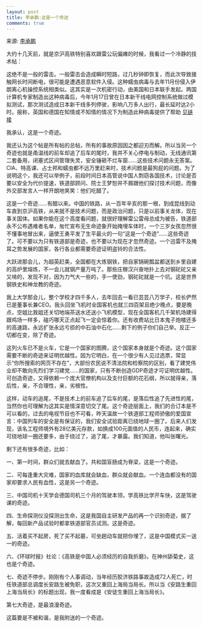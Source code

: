 ```yaml
---
layout: post
title: 李承鹏:这是一个奇迹
comments: true
---
```


来源: [李承鹏](http://blog.sina.com.cn/s/blog_46e7ba410102drgu.html)

大约十几天前，就是京沪高铁特别喜欢跟雷公玩偏瘫的时候，我看过一个冷静的技术帖：

这绝不是一般的雷击。一般雷击会造成瞬时短路，过几秒钟即恢复，而此次导致接触网长时间断电，很可能是遭遇恶意软件入侵。这种蠕虫病毒与去年11月份侵入伊朗离心机操控系统相类似。这其实是一次机密行动，由美国和日本联手发起。两国计算机专家制造出这种病毒后，今年1月17日曾在日本新干线电网控制系统做过模拟测试，那次测试造成日本新干线多列停驶，影响八万多人出行，最长延时达2小时。报称，英国和德国在知情或不知情的情况下为制造此种病毒提供了帮助 [见链接](http://bbs.m4.cn/forum.php?mod=viewthread&tid=3130446&page=1)

我承认，这是一个奇迹。

我还认为这个帖是所有帖的总帖，所有的事故原因因之都迎刃而解。所以当另一个奇迹也就是甬温线的前车却追了后车的尾时，我并不关心停电与制动，无线通讯第二套备用，闭塞式区间管理失灵，安全锤砸不烂车窗……这些技术问题永无答案。CIA、特高课、占士邦和蠕虫都不远万里赶来时，技术问题是最狗屁的问题。为了说明这个，我还可以举例子，前段时间日本高管说中国人剽窃各国技术，讨论是否要以安全为代价提速，铁道部顾问、院士王梦恕并不屑跟他们探讨技术问题，而像外交部发言人一样开朗地笑笑：他们吃醋了。

这是一个奇迹……有醋以来。中国的铁路，从一百年辛亥的那一根，到成昆线到动车直到京沪高铁，从来就不是技术问题，而是政治问题，只是以前事关龙体，现在事关国体。如果你能在这个高度看问题，就很好理解雷公雷母总成为被告，铁道部永不公布遇难者名单，匆忙宣布无生命迹象开始掩埋车体时，一个三岁女孩忽然很不懂事地冒出来，逼使王勇平发了生平最火的一句“这是一个奇迹”……这些奇迹了。可不要以为只有铁道部是奇迹，也不要以为现在才忽然奇迹。一个迅雷不及掩耳之势发展的国家，各行各业都需要奇迹证明盗铃的合法性。<!-- more -->

大跃进那会儿，为超英赶美，全国都在大炼钢铁，把自家锅碗瓢盆都送到乡里自建的高炉里熔炼，不一会儿就钢产量万吨了。那些庄稼汉兴奋地扑上去对钢砣砣又亲又啃的，发现不对，因为力气大一些的，手一使劲，钢砣砣就是一个坑。这是世界钢铁史和神龙教的奇迹。

我上大学那会儿，整个学校才四千多人，去年回去一看已芸芸八万学子，校长俨然已是董事长兼CEO。我头回坐飞机时全国客机也就三四百架且绝少晚点，要是晚点，空姐比我姐还关切地端茶送水还送小飞机模型，现在全国客机几千架机场建得跟鸡场一样多，碰巧哪天正点起飞一定会惊着你。还有收费站比日本鬼子炮楼还多的高速路，永远扩张永远亏损的中石油中石化……剩下的例子你们自己举。反正一切都在变，除了奇迹。

这列火车已不是火车，它是一个国家的图腾，这个国家本身就是个奇迹。这个国家需要不断的奇迹来证明优越性。因为它明白，在一个很少有人见过选票，常显示“你所搜索的网页不存在”，大部份农民说不清法院和检察院的区别，看了建党伟业却不敢向先烈们学习建党……的国家，只有不断创造GDP奇迹才可证明优越性。可创造奇迹，又得依赖一个庞大官僚机构以及支付巨额的花石纲，所以就得亲，落后性，亲，不合理性，亲，劣根性。

这样，动车的追尾，不是技术上的前车追了后车的尾，是落后性追了先进性的尾，当然你也可理解为这其实是情深意切交了尾。这个奇迹层面上，我们的合订本是不可以看的，过去的电视节目也不可看，昨天温故一个铁道部工程师骄傲的爱国宣言：中国列车的安全是有保证的，我们安全试验距离已绕地球一圈了。后来人们发现，该名工程师境外有28亿美元存款，如换成100元面值的人民币，连起来，确实可绕地球一圈还要多，由于绕过了，追了尾，才暴露。我们知道，他叫张曙光。

剩下还有很多奇迹，比如：

一、第一时间，群众们就去献血了。共和国盲肠成为脊梁，这是一个奇迹。

二、可每逢重大灾难，国家的血库就会缺血，群众就会献血。一个连血都没有的国家却要求人民有血性，这是另一个奇迹。

三、中国司机十天学会德国司机三个月的驾驶本领，学高铁比学开车快，这是驾驶课的奇迹。

四、生命探测仪没探测出生命，这是我国自主研发产品的再一个识别奇迹，据了解，每回新产品试验时都拿铁道部官员试测。这是奇迹。

五、活着买不起房，死了买不起墓，可坐趟动车就把你埋了，这是中国模式买一送一的奇迹。

六、《环球时报》社论：《高铁是中国人必须经历的自我折磨》。在神州舔菊史，这也是个奇迹。

七、奇迹不停步。刚刚有个人事调动，当年经历胶济铁路事故造成72人死亡，时任铁道部总调度长安路生被免职，这次又重回上海局当局长。所以当《安路生重回上海当局长》的标题出现，我一度看成是《安徒生重回上海当局长》。

第七大奇迹，是最浪漫奇迹。

这篇要是不被和谐，是我附送的一个奇迹。
